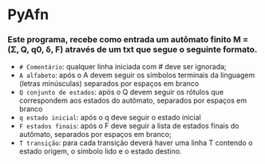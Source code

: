 # PyAfn
### Este programa,  recebe como entrada um autômato finito M = (Σ, Q, q0, δ, F) através de um txt que segue o seguinte formato.
- `# Comentário`: qualquer linha iniciada com # deve ser ignorada;
- `A alfabeto`: após o A devem seguir os símbolos terminais da linguagem (letras minúsculas) separados por
espaços em branco
- `Q conjunto de estados`: após o Q devem seguir os rótulos que correspondem aos estados do autômato,
separados por espaços em branco
- `q estado inicial`: após o q deve seguir o estado inicial
- `F estados finais`: após o F deve seguir a lista de estados finais do autômato, separados por espaços em
branco;
- `T transição`: para cada transição deverá haver uma linha T contendo o estado origem, o símbolo lido e o
estado destino.


